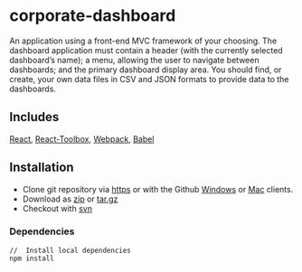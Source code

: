 # corporate-dashboard
An application using a front-end MVC framework of your choosing. The dashboard application must contain a header (with the currently selected dashboard’s name); a menu, allowing the user to navigate between dashboards; and the primary dashboard display area. You should find, or create, your own data files in CSV and JSON formats to provide data to the dashboards.

[get-zip]: https://github.com/jdbence/corporate-dashboard/archive/master.zip
[get-tgz]: https://github.com/jdbence/corporate-dashboard/archive/master.tar.gz
[clone-http]: https://github.com/jdbence/corporate-dashboard.git
[clone-svn]: https://github.com/jdbence/corporate-dashboard
[clone-ghwin]: github-windows://openRepo/https://github.com/jdbence/corporate-dashboard
[clone-ghmac]: github-mac://openRepo/https://github.com/jdbence/corporate-dashboard
[react]: https://github.com/facebook/react
[react-toolbox]: https://github.com/react-toolbox/react-toolbox
[webpack]: https://github.com/webpack/webpack
[babel]: https://github.com/babel/babel

## Includes
[React][react], [React-Toolbox][react-toolbox], [Webpack][webpack], [Babel][babel]

## Installation

* Clone git repository via [https][clone-http] or with the Github [Windows][clone-ghwin] or [Mac][clone-ghmac] clients.
* Download as [zip][get-zip] or [tar.gz][get-tgz]
* Checkout with [svn][clone-svn]

### Dependencies

```node
//  Install local dependencies
npm install
```